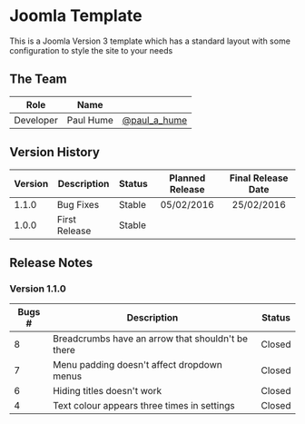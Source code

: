 # Joomla Template

This is a Joomla Version 3 template which has a standard layout with some configuration to style the site to your needs

## The Team

| Role      | Name          |                                                |
| --------- | ------------- | ---------------------------------------------- |
| Developer | Paul Hume     | [@paul_a_hume](http://twitter.com/paul_a_hume) |

## Version History

| Version | Description         | Status      | Planned Release | Final Release Date |
| ------- | ------------------- | ----------- | :-------------: | :----------------: |
| 1.1.0   | Bug Fixes           | Stable      | 05/02/2016      | 25/02/2016         |
| 1.0.0   | First Release       | Stable      |                 |                    |

## Release Notes

### Version 1.1.0

| Bugs #  | Description                                       | Status |
| ------- | ------------------------------------------------- | ------ |
| 8       | Breadcrumbs have an arrow that shouldn't be there | Closed |
| 7       | Menu padding doesn't affect dropdown menus        | Closed |
| 6       | Hiding titles doesn't work                        | Closed |
| 4       | Text colour appears three times in settings       | Closed |
